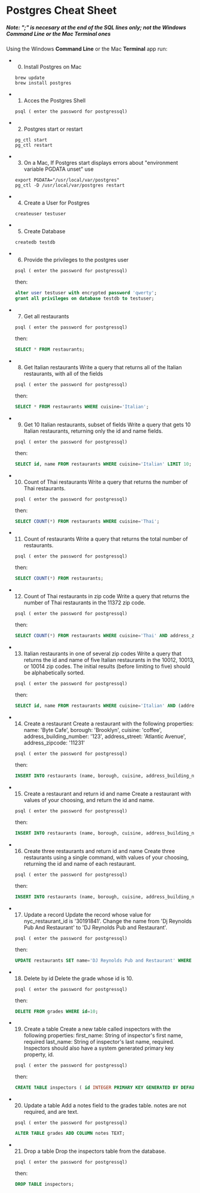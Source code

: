 # Postgres Cheat Sheet

##### Note: ";" is necesary at the end of the _SQL_ lines only; not the Windows _Command Line_ or the Mac _Terminal_ ones

Using the Windows __Command Line__ or the Mac __Terminal__ app run:
* 0. Install Postgres on Mac
    ```console
    brew update
    brew install postgres
    ```
* 1. Acces the Postgres Shell
    ```console
    psql ( enter the password for postgressql)
    ```
* 2. Postgres start or restart
    ```console
    pg_ctl start
    pg_ctl restart
    ```
* 3. On a Mac, If Postgres start displays errors about "environment variable PGDATA unset" use
    ```console
    export PGDATA="/usr/local/var/postgres"
    pg_ctl -D /usr/local/var/postgres restart
    ```
* 4. Create a User for Postgres
    ```console
    createuser testuser
    ```
* 5. Create Database
    ```console
    createdb testdb
    ```
* 6. Provide the privileges to the postgres user
    ```console
    psql ( enter the password for postgressql)
    ```
    then:
    ```sql
    alter user testuser with encrypted password 'qwerty';
    grant all privileges on database testdb to testuser;
    ```
* 7. Get all restaurants
    ```console
    psql ( enter the password for postgressql)
    ```
    then:
    ```sql
    SELECT * FROM restaurants;
    ```
* 8. Get Italian restaurants Write a query that returns all of the Italian restaurants, with all of the fields
    ```console
    psql ( enter the password for postgressql)
    ```
    then:
    ```sql
    SELECT * FROM restaurants WHERE cuisine='Italian';
    ```
* 9. Get 10 Italian restaurants, subset of fields Write a query that gets 10 Italian restaurants, returning only the id and name fields.
    ```console
    psql ( enter the password for postgressql)
    ```
    then:
    ```sql
    SELECT id, name FROM restaurants WHERE cuisine='Italian' LIMIT 10;
    ```
* 10. Count of Thai restaurants Write a query that returns the number of Thai restaurants.
    ```console
    psql ( enter the password for postgressql)
    ```
    then:
    ```sql
    SELECT COUNT(*) FROM restaurants WHERE cuisine='Thai';
    ```
* 11. Count of restaurants Write a query that returns the total number of restaurants.
    ```console
    psql ( enter the password for postgressql)
    ```
    then:
    ```sql
    SELECT COUNT(*) FROM restaurants;
    ```
* 12. Count of Thai restaurants in zip code Write a query that returns the number of Thai restaurants in the 11372 zip code.
    ```console
    psql ( enter the password for postgressql)
    ```
    then:
    ```sql
    SELECT COUNT(*) FROM restaurants WHERE cuisine='Thai' AND address_zipcode='11372';
    ```
* 13. Italian restaurants in one of several zip codes Write a query that returns the id and name of five Italian restaurants in the 10012, 10013, or 10014 zip codes. The initial results (before limiting to five) should be alphabetically sorted.
    ```console
    psql ( enter the password for postgressql)
    ```
    then:
    ```sql
    SELECT id, name FROM restaurants WHERE cuisine='Italian' AND (address_zipcode='10012' OR address_zipcode='10013' OR address_zipcode='10014') ORDER BY name LIMIT 5 ;
    ```
* 14. Create a restaurant Create a restaurant with the following properties: name: 'Byte Cafe', borough: 'Brooklyn', cuisine: 'coffee', address_building_number: '123', address_street: 'Atlantic Avenue', address_zipcode: '11231'
    ```console
    psql ( enter the password for postgressql)
    ```
    then:
    ```sql
    INSERT INTO restaurants (name, borough, cuisine, address_building_number, address_street, address_zipcode) VALUES ('Byte Cafe', 'Brooklyn', 'coffee', '123', 'Atlantic Avenue', '11231') ;
    ```
* 15. Create a restaurant and return id and name Create a restaurant with values of your choosing, and return the id and name.
    ```console
    psql ( enter the password for postgressql)
    ```
    then:
    ```sql
    INSERT INTO restaurants (name, borough, cuisine, address_building_number, address_street, address_zipcode) VALUES ('Byte Cafe', 'Brooklyn', 'coffee', '123', 'Atlantic Avenue', '11231') RETURNING id, name ;
    ```
* 16. Create three restaurants and return id and name Create three restaurants using a single command, with values of your choosing, returning the id and name of each restaurant.
    ```console
    psql ( enter the password for postgressql)
    ```
    then:
    ```sql
    INSERT INTO restaurants (name, borough, cuisine, address_building_number, address_street, address_zipcode) VALUES ('One Cafe', 'Brooklyn', 'coffee', '123', 'Atlantic Avenue', '11231'), ('Two Cafe', 'Brooklyn', 'coffee', '123', 'Atlantic Avenue', '11231'), ('Three Cafe', 'Brooklyn', 'coffee', '123', 'Atlantic Avenue', '11231') RETURNING id, name ;
    ```
* 17. Update a record Update the record whose value for nyc_restaurant_id is '30191841'. Change the name from 'Dj Reynolds Pub And Restaurant' to 'DJ Reynolds Pub and Restaurant'.
    ```console
    psql ( enter the password for postgressql)
    ```
    then:
    ```sql
    UPDATE restaurants SET name='DJ Reynolds Pub and Restaurant' WHERE nyc_restaurant_id='30191841';
    ```
* 18. Delete by id Delete the grade whose id is 10.
    ```console
    psql ( enter the password for postgressql)
    ```
    then:
    ```sql
    DELETE FROM grades WHERE id=10;
    ```
* 19. Create a table Create a new table called inspectors with the following properties: first_name: String of inspector's first name, required last_name: String of inspector's last name, required. Inspectors should also have a system generated primary key property, id.
    ```console
    psql ( enter the password for postgressql)
    ```
    then:
    ```sql
    CREATE TABLE inspectors ( id INTEGER PRIMARY KEY GENERATED BY DEFAULT AS IDENTITY, first_name TEXT NOT NULL, last_name TEXT NOT NULL);
    ```
* 20. Update a table Add a notes field to the grades table. notes are not required, and are text.
    ```console
    psql ( enter the password for postgressql)
    ```
    ```sql
    ALTER TABLE grades ADD COLUMN notes TEXT;
    ```
* 21. Drop a table Drop the inspectors table from the database.
    ```console
    psql ( enter the password for postgressql)
    ```
    then:
    ```sql
    DROP TABLE inspectors;
    ```
